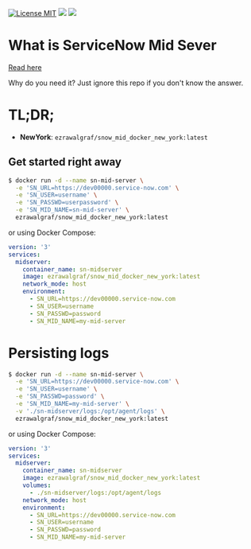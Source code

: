 [![License MIT](https://img.shields.io/badge/license-ISC-blue.svg)](https://opensource.org/licenses/ISC) [![](https://img.shields.io/docker/pulls/andrekosak/sn-midserver.svg)](https://hub.docker.com/r/andrekosak/sn-midserver 'DockerHub') [![](https://ga-beacon.appspot.com/UA-82522402-3/readme?pixel)](https://github.com/igrigorik/ga-beacon)

# What is ServiceNow Mid Sever

[Read here](https://docs.servicenow.com/bundle/newyork-servicenow-platform/page/product/mid-server/concept/mid-server-landing.html)

Why do you need it? Just ignore this repo if you don't know the answer.

# TL;DR;

* **NewYork**: `ezrawalgraf/snow_mid_docker_new_york:latest`



## Get started right away

```bash
$ docker run -d --name sn-mid-server \
  -e 'SN_URL=https://dev00000.service-now.com' \
  -e 'SN_USER=username' \
  -e 'SN_PASSWD=userpassword' \
  -e 'SN_MID_NAME=sn-mid-server' \
  ezrawalgraf/snow_mid_docker_new_york:latest
```

or using Docker Compose:

```yaml
version: '3'
services:
  midserver:
    container_name: sn-midserver
    image: ezrawalgraf/snow_mid_docker_new_york:latest
    network_mode: host
    environment:
      - SN_URL=https://dev00000.service-now.com
      - SN_USER=username
      - SN_PASSWD=password
      - SN_MID_NAME=my-mid-server
```

# Persisting logs

```bash
$ docker run -d --name sn-mid-server \
  -e 'SN_URL=https://dev00000.service-now.com' \
  -e 'SN_USER=username' \
  -e 'SN_PASSWD=password' \
  -e 'SN_MID_NAME=my-mid-server' \
  -v './sn-midserver/logs:/opt/agent/logs' \
  ezrawalgraf/snow_mid_docker_new_york:latest
```

or using Docker Compose:

```yaml
version: '3'
services:
  midserver:
    container_name: sn-midserver
    image: ezrawalgraf/snow_mid_docker_new_york:latest
    volumes:
      - ./sn-midserver/logs:/opt/agent/logs
    network_mode: host
    environment:
      - SN_URL=https://dev00000.service-now.com
      - SN_USER=username
      - SN_PASSWD=password
      - SN_MID_NAME=my-mid-server
```
